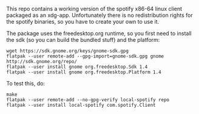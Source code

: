 This repo contains a working version of the spotify x86-64 linux client packaged as an xdg-app.
Unfortunately there is no redistribution rights for the spotify binaries, so you have to create your own to use it.

The package uses the freedesktop.org runtime, so you first need to install the sdk (so you can build the bundled stuff) and the platform:
```
wget https://sdk.gnome.org/keys/gnome-sdk.gpg
flatpak --user remote-add --gpg-import=gnome-sdk.gpg gnome http://sdk.gnome.org/repo/
flatpak --user install gnome org.freedesktop.Sdk 1.4
flatpak --user install gnome org.freedesktop.Platform 1.4
```


To test this, do:
```
make
flatpak --user remote-add --no-gpg-verify local-spotify repo
flatpak --user install local-spotify com.spotify.Client
```
